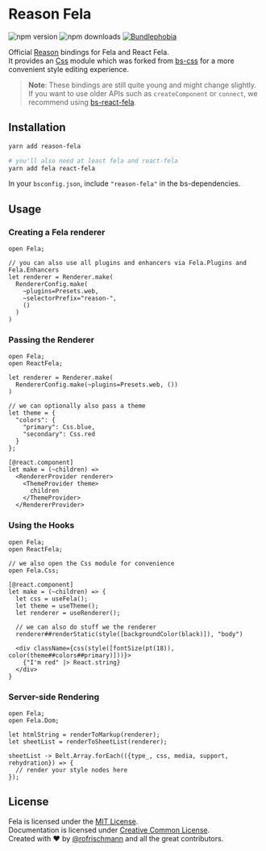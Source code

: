 # Reason Fela

<img alt="npm version" src="https://badge.fury.io/js/reason-fela.svg"> <img alt="npm downloads" src="https://img.shields.io/npm/dm/reason-fela.svg"> <a href="https://bundlephobia.com/result?p=reason-fela@latest"><img alt="Bundlephobia" src="https://img.shields.io/bundlephobia/minzip/reason-fela.svg"></a>

Official [Reason](http://reasonml.github.io) bindings for Fela and React Fela.<br />
It provides an [Css](https://github.com/astrada/bs-css-core) module which was forked from [bs-css](https://github.com/SentiaAnalytics/bs-css) for a more convenient style editing experience.

> **Note**: These bindings are still quite young and might change slightly. If you want to use older APIs such as `createComponent` or `connect`, we recommend using [bs-react-fela](https://github.com/astrada/bs-react-fela).

## Installation
```sh
yarn add reason-fela

# you'll also need at least fela and react-fela
yarn add fela react-fela
```
In your `bsconfig.json`, include `"reason-fela"` in the bs-dependencies.

## Usage

### Creating a Fela renderer
```reason
open Fela;

// you can also use all plugins and enhancers via Fela.Plugins and Fela.Enhancers
let renderer = Renderer.make(
  RendererConfig.make(
    ~plugins=Presets.web,
    ~selectorPrefix="reason-",
    ()
  )
)
```

### Passing the Renderer

```reason
open Fela;
open ReactFela;

let renderer = Renderer.make(
  RendererConfig.make(~plugins=Presets.web, ())
)

// we can optionally also pass a theme
let theme = {
  "colors": {
    "primary": Css.blue,
    "secondary": Css.red
  }
};

[@react.component]
let make = (~children) => 
  <RendererProvider renderer>
    <ThemeProvider theme>
      children
    </ThemeProvider>
  </RendererProvider>
```

### Using the Hooks

```reason
open Fela;
open ReactFela;

// we also open the Css module for convenience
open Fela.Css;

[@react.component]
let make = (~children) => {
  let css = useFela();
  let theme = useTheme();
  let renderer = useRenderer();

  // we can also do stuff we the renderer
  renderer##renderStatic(style([backgroundColor(black)]), "body")

  <div className={css(style([fontSize(pt(18)), color(theme##colors##primary)]))}>
    {"I'm red" |> React.string}
  </div>
}
```

### Server-side Rendering
```reason
open Fela;
open Fela.Dom;

let htmlString = renderToMarkup(renderer);
let sheetList = renderToSheetList(renderer);

sheetList -> Belt.Array.forEach(({type_, css, media, support, rehydration}) => {
  // render your style nodes here
});
```




## License
Fela is licensed under the [MIT License](http://opensource.org/licenses/MIT).<br>
Documentation is licensed under [Creative Common License](http://creativecommons.org/licenses/by/4.0/).<br>
Created with ♥ by [@rofrischmann](http://rofrischmann.de) and all the great contributors.
